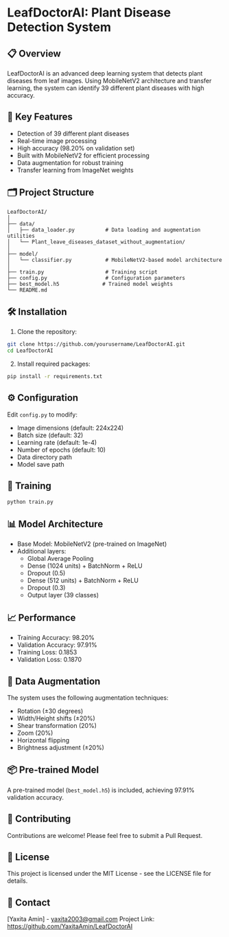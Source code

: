# LeafDoctorAI: Plant Disease Detection System

## 📋 Overview
LeafDoctorAI is an advanced deep learning system that detects plant diseases from leaf images. Using MobileNetV2 architecture and transfer learning, the system can identify 39 different plant diseases with high accuracy.

## 🌟 Key Features
- Detection of 39 different plant diseases
- Real-time image processing
- High accuracy (98.20% on validation set)
- Built with MobileNetV2 for efficient processing
- Data augmentation for robust training
- Transfer learning from ImageNet weights

## 🗂️ Project Structure
```
LeafDoctorAI/
│
├── data/
│   ├── data_loader.py          # Data loading and augmentation utilities
│   └── Plant_leave_diseases_dataset_without_augmentation/
│
├── model/
│   └── classifier.py           # MobileNetV2-based model architecture
│
├── train.py                    # Training script
├── config.py                   # Configuration parameters
├── best_model.h5              # Trained model weights
└── README.md
```

## 🛠️ Installation

1. Clone the repository:
```bash
git clone https://github.com/yourusername/LeafDoctorAI.git
cd LeafDoctorAI
```

2. Install required packages:
```bash
pip install -r requirements.txt
```

## ⚙️ Configuration
Edit `config.py` to modify:
- Image dimensions (default: 224x224)
- Batch size (default: 32)
- Learning rate (default: 1e-4)
- Number of epochs (default: 10)
- Data directory path
- Model save path

## 🚀 Training
```bash
python train.py
```

## 📊 Model Architecture
- Base Model: MobileNetV2 (pre-trained on ImageNet)
- Additional layers:
  - Global Average Pooling
  - Dense (1024 units) + BatchNorm + ReLU
  - Dropout (0.5)
  - Dense (512 units) + BatchNorm + ReLU
  - Dropout (0.3)
  - Output layer (39 classes)

## 📈 Performance
- Training Accuracy: 98.20%
- Validation Accuracy: 97.91%
- Training Loss: 0.1853
- Validation Loss: 0.1870

## 🔄 Data Augmentation
The system uses the following augmentation techniques:
- Rotation (±30 degrees)
- Width/Height shifts (±20%)
- Shear transformation (20%)
- Zoom (20%)
- Horizontal flipping
- Brightness adjustment (±20%)

## 📦 Pre-trained Model
A pre-trained model (`best_model.h5`) is included, achieving 97.91% validation accuracy.

## 🤝 Contributing
Contributions are welcome! Please feel free to submit a Pull Request.

## 📄 License
This project is licensed under the MIT License - see the LICENSE file for details.

## 📧 Contact
[Yaxita Amin] - yaxita2003@gmail.com
Project Link: https://github.com/YaxitaAmin/LeafDoctorAI
